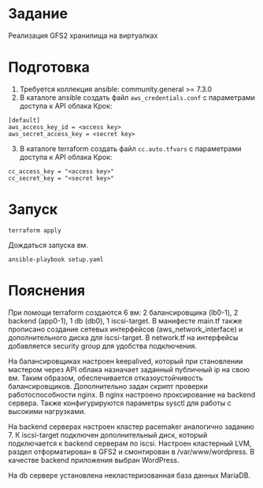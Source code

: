 # Задание
Реализация GFS2 хранилища на виртуалках

# Подготовка
1. Требуется коллекция ansible: community.general >= 7.3.0
2. В каталоге ansible создать файл ```aws_credentials.conf``` с параметрами доступа к API облака Крок:
```
[default]
aws_access_key_id = <access key>
aws_secret_access_key = <secret key>
```
3. В каталоге terraform создать файл ```cc.auto.tfvars``` с параметрами доступа к API облака Крок:
```
cc_access_key = "<access key>"
cc_secret_key = "<secret key>"
```
# Запуск
```terraform apply```

Дождаться запуска вм.

```ansible-playbook setup.yaml```

# Пояснения

При помощи terraform создаются 6 вм: 2 балансировщика (lb0-1), 2 backend (app0-1), 1 db (db0), 1 iscsi-target. В манифесте main.tf также прописано создание сетевых интерфейсов (aws_network_interface) и дополнительного диска для iscsi-target. В network.tf на интерфейсы добавляется security group для удобства подключения.

На балансировщиках настроен keepalived, который при становлении мастером через API облака назначает заданный публичный ip на свою вм. Таким образом, обеспечивается отказоустойчивость балансировщиков. Дополнительно задан скрипт проверки работоспособности nginx. В nginx настроено проксирование на backend сервера. Также конфигурируются параметры sysctl для работы с высокими нагрузками.

На backend серверах настроен кластер pacemaker аналогично заданию 7. К iscsi-target подключен дополнительный диск, который подключается к backend серверам по iscsi. Настроен кластерный LVM, раздел отформатирован в GFS2 и смонтирован в /var/www/wordpress. В качестве backend приложения выбран WordPress.

На db сервере установлена некластеризованная база данных MariaDB.
